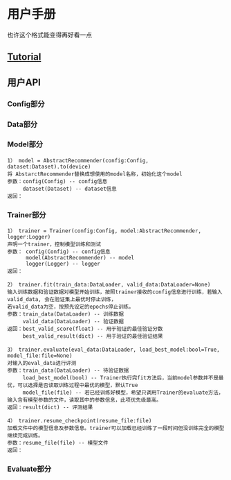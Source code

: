 # 用户手册
也许这个格式能变得再好看一点

## [Tutorial]()

## 用户API

### Config部分

### Data部分

### Model部分
    1） model = AbstractRecommender(config:Config, dataset:Dataset).to(device)
    将 AbstarctRecommender替换成想使用的model名称，初始化这个model
    参数：config(Config) -- config信息
         dataset(Dataset) -- dataset信息
    返回：

### Trainer部分
    1） trainer = Trainer(config:Config, model:AbstractRecommender, logger:Logger)
    声明一个trainer，控制模型训练和测试
    参数： config(Config) -- config信息
          model(AbstractRecommender) -- model
          logger(Logger) -- logger
    返回：
    
    2） trainer.fit(train_data:DataLoader, valid_data:DataLoader=None)
    输入训练数据和验证数据对模型开始训练，按照trainer接收的config信息进行训练，若输入valid_data, 会在验证集上最优时停止训练，
    若valid_data为空，按预先设定的epochs停止训练。
    参数：train_data(DataLoader) -- 训练数据
         valid_data(DataLoader) -- 验证数据
    返回：best_valid_score(float) -- 用于验证的最佳验证分数
         best_valid_result(dict) -- 用于验证的最佳验证结果
         
    3） trainer.evaluate(eval_data:DataLoader, load_best_model:bool=True, model_file:file=None)
    对输入的eval_data进行评测
    参数：train_data(DataLoader) -- 待验证数据
         load_best_model(bool) -- Trainer执行完fit方法后，当前model参数并不是最优，可以选择是否读取训练过程中最优的模型，默认True
         model_file(file) -- 若已经训练好模型，希望只调用Trainer的evaluate方法，输入含有模型参数的文件，读取其中的参数信息，此项优先级最高。       
    返回：result(dict) -- 评测结果
    
    4） trainer.resume_checkpoint(resume_file:file)
    加载文件中的模型信息及参数信息。trainer可以加载已经训练了一段时间但没训练完全的模型继续完成训练。
    参数：resume_file(file) -- 模型文件
    返回：

### Evaluate部分

